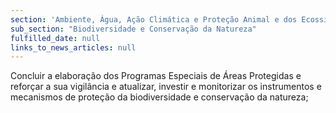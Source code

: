 ```yaml
---
section: 'Ambiente, Água, Ação Climática e Proteção Animal e dos Ecossistemas'
sub_section: "Biodiversidade e Conservação da Natureza"
fulfilled_date: null
links_to_news_articles: null
---
```


Concluir a elaboração dos Programas Especiais de Áreas Protegidas e reforçar a sua vigilância e atualizar, investir e monitorizar os instrumentos e mecanismos de proteção da biodiversidade e conservação da natureza;